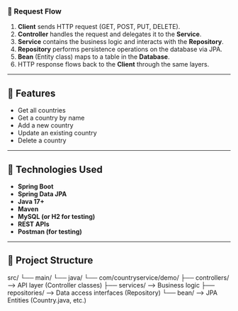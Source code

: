 
### 🔁 Request Flow

1. **Client** sends HTTP request (GET, POST, PUT, DELETE).
2. **Controller** handles the request and delegates it to the **Service**.
3. **Service** contains the business logic and interacts with the **Repository**.
4. **Repository** performs persistence operations on the database via JPA.
5. **Bean** (Entity class) maps to a table in the **Database**.
6. HTTP response flows back to the **Client** through the same layers.

---

## 🚀 Features

- Get all countries
- Get a country by name
- Add a new country
- Update an existing country
- Delete a country

---

## 🔧 Technologies Used

- **Spring Boot**
- **Spring Data JPA**
- **Java 17+**
- **Maven**
- **MySQL (or H2 for testing)**
- **REST APIs**
- **Postman (for testing)**

---

## 📁 Project Structure

src/
 └── main/
     └── java/
         └── com/countryservice/demo/
             ├── controllers/     --> API layer (Controller classes)
             ├── services/        --> Business logic
             ├── repositories/    --> Data access interfaces (Repository)
             └── bean/            --> JPA Entities (Country.java, etc.)

